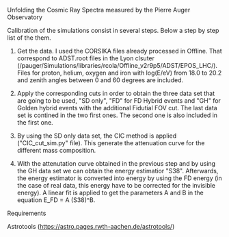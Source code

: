 Unfolding the Cosmic Ray Spectra measured by the Pierre Auger Observatory

Calibration of the simulations consist in several steps. Below a step by step list of the them.


1) Get the data. I used the CORSIKA files already processed in Offline. That correspond to ADST.root files in the Lyon clsuter (/pauger/Simulations/libraries/rcola/Offline_v2r9p5/ADST/EPOS_LHC/). Files for proton, helium, oxygen and iron with log(E/eV) from 18.0 to 20.2 and zenith angles between 0 and 60 degrees are included.


2) Apply the corresponding cuts in order to obtain the three data set that are going to be used, "SD only", "FD" for FD Hybrid events and "GH" for Golden hybrid events with the additional Fidutial FOV cut. The last data set is contined in the two first ones. The second one is also included in the first one.


3) By using the SD only data set, the CIC method is applied ("CIC_cut_sim.py" file). This generate the attenuation curve for the different mass composition.


4) With the attenutation curve obtained in the previous step and by using the GH data set we can obtain the energy estimatior "S38". Afterwards, the energy estimator is converted into energy by using the FD energy (in the case of real data, this energy have to be corrected for the invisible energy). A linear fit is applied to get the parameters A and B in the equation E_FD = A (S38)^B.


Requirements

Astrotools (https://astro.pages.rwth-aachen.de/astrotools/)
